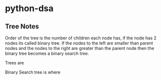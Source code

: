# python-dsa

## Tree Notes 

Order of the tree is the number of children each node has, if the node has 2 nodes its called binary tree. If the nodes to the left are smaller than parent nodes and the nodes to the right are greater than the parent node then the binary tree becomes a binary search tree. 

Trees are 

Binary Search tree is where